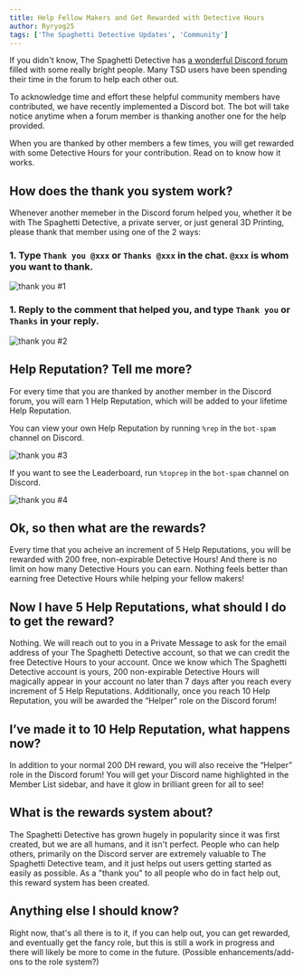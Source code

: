 ```yaml
---
title: Help Fellow Makers and Get Rewarded with Detective Hours
author: Ryryog25
tags: ['The Spaghetti Detective Updates', 'Community']
---
```


If you didn't know, The Spaghetti Detective has [a wonderful Discord forum](https://obico.io/discord) filled with some really bright people. Many TSD users have been spending their time in the forum to help each other out.

To acknowledge time and effort these helpful community members have contributed, we have recently implemented a Discord bot. The bot will take notice anytime when a forum member is thanking another one for the help provided.

When you are thanked by other members a few times, you will get rewarded with some Detective Hours for your contribution. Read on to know how it works.

<!--truncate-->

## How does the thank you system work?

Whenever another memeber in the Discord forum helped you, whether it be with The Spaghetti Detective, a private server, or just general 3D Printing, please thank that member using one of the 2 ways:

### 1. Type `Thank you @xxx` or `Thanks @xxx` in the chat. `@xxx` is whom you want to thank.

![thank you #1](/img/blogs/thank-you-bot-1.png)

### 1. Reply to the comment that helped you, and type `Thank you` or `Thanks` in your reply.

![thank you #2](/img/blogs/thank-you-bot-2.png)

## Help Reputation? Tell me more?

For every time that you are thanked by another member in the Discord forum, you will earn 1 Help Reputation, which will be added to your lifetime Help Reputation.

You can view your own Help Reputation by running `%rep` in the `bot-spam` channel on Discord.

![thank you #3](/img/blogs/thank-you-bot-3.png)

If you want to see the Leaderboard, run `%toprep` in the `bot-spam` channel on Discord.

![thank you #4](/img/blogs/thank-you-bot-4.png)

## Ok, so then what are the rewards?

Every time that you acheive an increment of 5 Help Reputations, you will be rewarded with 200 free, non-expirable Detective Hours! And there is no limit on how many Detective Hours you can earn. Nothing feels better than earning free Detective Hours while helping your fellow makers!

## Now I have 5 Help Reputations, what should I do to get the reward?

Nothing. We will reach out to you in a Private Message to ask for the email address of your The Spaghetti Detective account, so that we can credit the free Detective Hours to your account. Once we know which The Spaghetti Detective account is yours, 200 non-expirable Detective Hours will magically appear in your account no later than 7 days after you reach every increment of 5 Help Reputations. Additionally, once you reach 10 Help Reputation, you will be awarded the “Helper” role on the Discord forum!

## I’ve made it to 10 Help Reputation, what happens now?

In addition to your normal 200 DH reward, you will also receive the “Helper” role in the Discord forum! You will get your Discord name highlighted in the Member List sidebar, and have it glow in brilliant green for all to see!

## What is the rewards system about?

The Spaghetti Detective has grown hugely in popularity since it was first created, but we are all humans, and it isn't perfect. People who can help others, primarily on the Discord server are extremely valuable to The Spaghetti Detective team, and it just helps out users getting started as easily as possible. As a "thank you" to all people who do in fact help out, this reward system has been created.

## Anything else I should know?

Right now, that's all there is to it, if you can help out, you can get rewarded, and eventually get the fancy role, but this is still a work in progress and there will likely be more to come in the future. (Possible enhancements/add-ons to the role system?)
